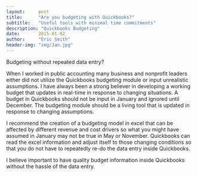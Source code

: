 ```yaml
---
layout:     post
title:      "Are you budgeting with Quickbooks?"
subtitle:   "Useful tools with minimal time commitments"
description: "Quickbooks Budgeting"
date:       2015-01-02
author:     "Eric Smith"
header-img: "img/Jan.jpg"
---
```


Budgeting without repeated data entry?

When I worked in public accounting many business and nonprofit leaders either did not utilize the Quickbooks budgeting module or input unrealistic assumptions.  I have always been a strong believer in developing a working budget that updates in real-time in response to changing situations.  A budget in Quickbooks should not be input in January and ignored until December.  The budgeting module should be a living tool that is updated in response to changing assumptions.

I recommend the creation of a budgeting model in excel that can be affected by different revenue and cost drivers so what you might have assumed in January may not be true in May or November.  Quickbooks can read the excel information and adjust itself to those changing conditions so that you do not have to repeatedly re-do the data entry inside Quickbooks.  

I believe important to have quality budget information inside Quickbooks without the hassle of the data entry.   

